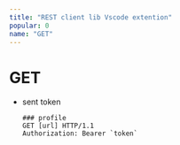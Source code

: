 ```yaml
---
title: "REST client lib Vscode extention"
popular: 0
name: "GET"
---
```


# GET

- sent token

  ```
  ### profile
  GET [url] HTTP/1.1
  Authorization: Bearer `token`
  ```
